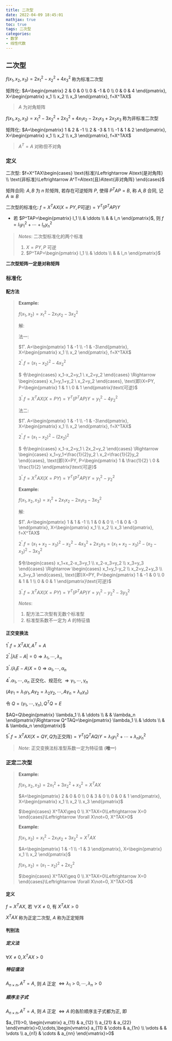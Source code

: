 ```yaml
---
title: 二次型
date: 2022-04-09 18:45:01
mathjax: true
toc: true
tags: 二次型
categories:
- 数学
- 线性代数
---
```


## 二次型

$f(x_1,x_2,x_3)=2x_1^2-x_2^2+4x_3^2$ 称为标准二次型

矩阵化: $A=\begin{pmatrix} 2 & 0 & 0 \\ 0 & -1 & 0 \\ 0 & 0 & 4 \end{pmatrix}, X=\begin{pmatrix} x_1 \\ x_2 \\ x_3 \end{pmatrix}, f=X^TAX$

> $A$ 为对角矩阵

$f(x_1,x_2,x_3)=x_1^2-3x_2^2+2x_3^2+4x_1x_2-2x_1x_3+2x_2x_3$ 称为非标准二次型

矩阵化: $A=\begin{pmatrix} 1 & 2 & -1 \\ 2 & -3 & 1 \\ -1 & 1 & 2 \end{pmatrix}, X=\begin{pmatrix} x_1 \\ x_2 \\ x_3 \end{pmatrix}, f=X^TAX$

> $A^T=A$ 对称但不对角

<!--more-->

### 定义

二次型: $f=X^TAX\begin{cases} \text{标准}\Leftrightarrow A\text{是对角阵} \\ \text{非标准}\Leftrightarrow A^T=A\text{且}A\text{非对角阵} \end{cases}$

矩阵合同: $A,B$ 为 $n$ 阶矩阵, 若存在可逆矩阵 $P$, 使得 $P^TAP=B$, 称 $A,B$ 合同, 记 $A\cong B$

二次型的标准化: $f=X^TAX(X=PY, P\text{可逆})=Y^T(P^TAP)Y$

* 若 $P^TAP=\begin{pmatrix} l_1 \\ &  \ddots \\ & & l_n \end{pmatrix}$, 则 $f=l_1y_1^2+\cdots+l_ny_n^2$

> $Notes:$ 二次型标准化的两个标准
>
> 1. $X=PY, P$ 可逆
> 2. $P^TAP=\begin{pmatrix} l_1 \\ &  \ddots \\ & & l_n \end{pmatrix}$

**二次型矩阵一定是对称矩阵**

### 标准化

#### 配方法

> **Example:**
>
> $f(x_1,x_2)=x_1^2-2x_1x_2-3x_2^2$
>
> 解:
>
> 法一:
>
> $1˚. A=\begin{pmatrix} 1 & -1 \\ -1 & -3\end{pmatrix}, X=\begin{pmatrix} x_1 \\ x_2 \end{pmatrix}, f=X^TAX$
>
> $2^˚. f=(x_1-x_2)^2-4x_2^2$
>
> $ 令\begin{cases} x_1-x_2=y_1 \\ x_2=y_2 \end{cases} \Rightarrow \begin{cases} x_1=y_1+y_2 \\ x_2=y_2 \end{cases}, \text{即}X=PY, P=\begin{pmatrix} 1 & 1 \\ 0 & 1 \end{pmatrix}\text{可逆}$
>
> $3^˚. f=X^TAX(X=PY)=Y^T(P^TAP)Y=y_1^2-4y_2^2$
>
> 法二:
>
> $1˚. A=\begin{pmatrix} 1 & -1 \\ -1 & -3\end{pmatrix}, X=\begin{pmatrix} x_1 \\ x_2 \end{pmatrix}, f=X^TAX$
>
> $2^˚. f=(x_1-x_2)^2-(2x_2)^2$
>
> $ 令\begin{cases} x_1-x_2=y_1 \\ 2x_2=y_2 \end{cases} \Rightarrow \begin{cases} x_1=y_1+\frac{1}{2}y_2 \\ x_2=\frac{1}{2}y_2 \end{cases}, \text{即}X=PY, P=\begin{pmatrix} 1 & \frac{1}{2} \\ 0 & \frac{1}{2} \end{pmatrix}\text{可逆}$
>
> $3^˚. f=X^TAX(X=PY)=Y^T(P^TAP)Y=y_1^2-y_2^2$
>
> **Example:**
>
> $f(x_1, x_2, x_3)=x_1^2+2x_1x_2-2x_1x_3-3x_3^2$
>
> 解:
>
> $1˚. A=\begin{pmatrix} 1 & 1 & -1 \\ 1 & 0 & 0 \\ -1 & 0 & -3 \end{pmatrix}, X=\begin{pmatrix} x_1 \\ x_2 \\ x_3 \end{pmatrix}, f=X^TAX$
>
> $2^˚. f=(x_1+x_2-x_3)^2-x_2^2-4x_3^2+2x_2x_3=(x_1+x_2-x_3)^2-(x_2-x_3)^2-3x_3^2$
>
> $令\begin{cases} x_1+x_2-x_3=y_1 \\ x_2-x_3=y_2 \\ x_3=y_3 \end{cases} \Rightarrow \begin{cases} x_1=y_1-y_2 \\ x_2=y_2+y_3 \\ x_3=y_3 \end{cases}, \text{即}X=PY, P=\begin{pmatrix} 1 & -1 & 0 \\ 0 & 1 & 1 \\ 0 & 0 & 1 \end{pmatrix}\text{可逆}$
>
> $3^˚. f=X^TAX(X=PY)=Y^T(P^TAP)Y=y_1^2-y_2^2-3y_3^2$
>
> 
>
> $Notes:$
>
> 1. 配方法二次型有无数个标准型
> 2. 标准型系数不一定为 $A$ 的特征值

#### 正交变换法

$1^˚. f=X^TAX, A^T=A$

$2^˚. |\lambda E-A|=0 \Rightarrow \lambda_1, \cdots, \lambda_n$

$3^˚. (\lambda_iE-A)X=0 \Rightarrow \alpha_1, \cdots, \alpha_n$

$4^˚. \alpha_1,\cdots,\alpha_n$ 正交化、规范化 $\Rightarrow \gamma_1, \cdots, \gamma_n$

$(A\gamma_1=\lambda_1\gamma_1, A\gamma_2=\lambda_2\gamma_2,\cdots,A\gamma_n=\lambda_n\gamma_n)$

令 $Q=(\gamma_1,\cdots,\gamma_n), Q^TQ=E$

$AQ=Q\begin{pmatrix} \lambda_1 \\ & \ddots \\ & & \lambda_n \end{pmatrix}\Rightarrow Q^TAQ=\begin{pmatrix} \lambda_1 \\ & \ddots \\ & & \lambda_n \end{pmatrix}$

$5^˚. f=X^TAX(X=QY, Q\text{为正交阵})=Y^T(Q^TAQ)Y=\lambda_1y_1^2+\cdots+\lambda_ny_n^2$

> $Note:$ 正交变换法标准型系数一定为特征值 (**唯一**)

### 正定二次型

> **Example:**
>
> $f(x_1,x_2,x_3)=2x_1^2+3x_2^2+x_3^2=X^TAX$
>
> $A=\begin{pmatrix} 2 & 0 & 0 \\ 0 & 3 & 0 \\ 0 & 0 & 1 \end{pmatrix}, X=\begin{pmatrix} x_1 \\ x_2 \\ x_3 \end{pmatrix}$
>
> $\begin{cases} X^TAX\geq 0 \\ X^TAX=0\Leftrightarrow X=0 \end{cases}\Leftrightarrow \forall X\not=0, X^TAX>0$
>
> 
>
> **Example:**
>
> $f(x_1,x_2)=x_1^2-2x_1x_2+3x_2^2=X^TAX$
>
> $A=\begin{pmatrix} 1 & -1 \\ -1 & 3 \end{pmatrix}, X=\begin{pmatrix} x_1 \\ x_2 \end{pmatrix}$
>
> $f(x_1,x_2)=(x_1-x_2)^2+2x_2^2$
>
> $\begin{cases} X^TAX\geq 0 \\ X^TAX=0\Leftrightarrow X=0 \end{cases}\Leftrightarrow \forall X\not=0, X^TAX>0$

#### 定义

$f=X^TAX$, 若 $\forall X\not=0$, 有 $X^TAX>0$

$X^TAX$ 称为正定二次型, $A$ 称为正定矩阵

#### 判别法

##### 定义法

$\forall X\not=0, X^TAX>0$

##### 特征值法

$A_{n\times n}, A^T=A$, 则 $A$ 正定 $\Leftrightarrow \lambda_1>0,\cdots,\lambda_n>0$

##### 顺序主子式

$A_{n\times n}, A^T=A$, 则 $A$ 正定 $\Leftrightarrow A$ 的各阶顺序主子式都为正, 即

$a_{11}>0, \begin{vmatrix} a_{11} & a_{12} \\ a_{21} & a_{22} \end{vmatrix}>0,\cdots,\begin{vmatrix} a_{11} & \cdots & a_{1n} \\ \vdots & & \vdots \\ a_{n1} & \cdots & a_{nn} \end{vmatrix}>0$

